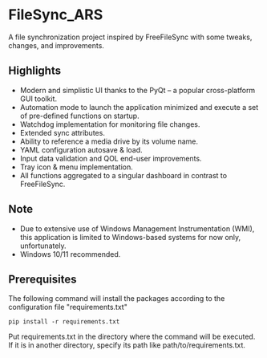 # FileSync_ARS

A file synchronization project inspired by FreeFileSync with some tweaks, changes, and improvements. 

## Highlights

*	Modern and simplistic UI thanks to the PyQt – a popular cross-platform GUI toolkit.
*	Automation mode to launch the application minimized and execute a set of pre-defined functions on startup.
*	Watchdog implementation for monitoring file changes.
*	Extended sync attributes.
*	Ability to reference a media drive by its volume name.
*	YAML configuration autosave & load.
*	Input data validation and QOL end-user improvements.
*	Tray icon & menu implementation.
*	All functions aggregated to a singular dashboard in contrast to FreeFileSync.

## Note

* Due to extensive use of Windows Management Instrumentation (WMI), this application is limited to Windows-based systems for now only, unfortunately. 
* Windows 10/11 recommended.

## Prerequisites
The following command will install the packages according to the configuration file "requirements.txt"
```
pip install -r requirements.txt
```
Put requirements.txt in the directory where the command will be executed. If it is in another directory, specify its path like path/to/requirements.txt.
